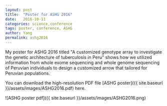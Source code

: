 ```yaml
---
layout: post
title:  "Poster for ASHG 2016"
date:   2016-10-11
categories: science,conference
tags: poster, conference, ASHG
author: Yang
permalink: ashg2016
---
```


My poster for ASHG 2016 titled "A customized genotype array to investigate the genetic architecture of tuberculosis in Peru" shows how we utilized information from whole exome sequencing and whole genome sequencing of Peruvian individuals to design a customized arrow that tailored for Peruvian populations.

You can download the high-resolution PDF file [ASHG poster]({{ site.baseurl }}/assets/images/ASHG2016.pdf)  here.

![ASHG poster pdf]({{ site.baseurl }}/assets/images/ASHG2016.png)
